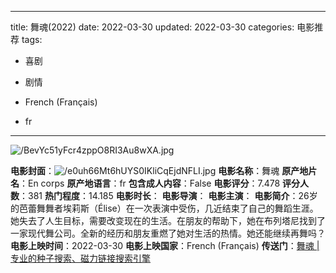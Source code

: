 
---
title: 舞魂(2022)
date: 2022-03-30
updated: 2022-03-30
categories: 电影推荐
tags:

- 喜剧
- 剧情

- French (Français)
- fr
---

<img src="https://image.tmdb.org/t/p/original/BevYc51yFcr4zppO8RI3Au8wXA.jpg" alt="/BevYc51yFcr4zppO8RI3Au8wXA.jpg" title="/BevYc51yFcr4zppO8RI3Au8wXA.jpg">

**电影封面**：<img src="https://image.tmdb.org/t/p/w200/e0uh66Mt6hUYS0IKliCqEjdNFLI.jpg" alt="/e0uh66Mt6hUYS0IKliCqEjdNFLI.jpg" title="/e0uh66Mt6hUYS0IKliCqEjdNFLI.jpg">
**电影名称**：舞魂
**原产地片名**：En corps
**原产地语言**：fr
**包含成人内容**：False
**电影评分**：7.478
**评分人数**：381
**热门程度**：14.185
**电影时长**：
**电影导演**：
**电影主演**：
**电影简介**：26岁的芭蕾舞舞者埃莉斯（Élise）在一次表演中受伤，几近结束了自己的舞蹈生涯。她失去了人生目标，需要改变现在的生活。在朋友的帮助下，她在布列塔尼找到了一家现代舞公司。全新的经历和朋友重燃了她对生活的热情。她还能继续再舞吗？
**电影上映时间**：2022-03-30
**电影上映国家**：French (Français)
**传送门**：[舞魂 |专业的种子搜索、磁力链接搜索引擎](https://movie.amd794.com:2083/?search=En%20corps&ordering=&mode=match_phrase&page_size=10&page=1)

